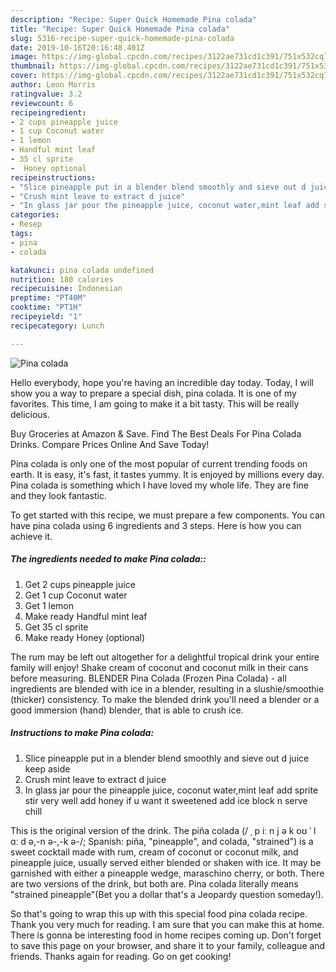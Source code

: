 ```yaml
---
description: "Recipe: Super Quick Homemade Pina colada"
title: "Recipe: Super Quick Homemade Pina colada"
slug: 5316-recipe-super-quick-homemade-pina-colada
date: 2019-10-16T20:16:48.401Z
image: https://img-global.cpcdn.com/recipes/3122ae731cd1c391/751x532cq70/pina-colada-recipe-main-photo.jpg
thumbnail: https://img-global.cpcdn.com/recipes/3122ae731cd1c391/751x532cq70/pina-colada-recipe-main-photo.jpg
cover: https://img-global.cpcdn.com/recipes/3122ae731cd1c391/751x532cq70/pina-colada-recipe-main-photo.jpg
author: Leon Morris
ratingvalue: 3.2
reviewcount: 6
recipeingredient:
- 2 cups pineapple juice
- 1 cup Coconut water
- 1 lemon
- Handful mint leaf
- 35 cl sprite
-  Honey optional
recipeinstructions:
- "Slice pineapple put in a blender blend smoothly and sieve out d juice keep aside"
- "Crush mint leave to extract d juice"
- "In glass jar pour the pineapple juice, coconut water,mint leaf add sprite stir very well add honey if u want it sweetened add ice block n serve chill"
categories:
- Resep
tags:
- pina
- colada

katakunci: pina colada undefined
nutrition: 180 calories
recipecuisine: Indonesian
preptime: "PT40M"
cooktime: "PT1H"
recipeyield: "1"
recipecategory: Lunch

---
```



![Pina colada](https://img-global.cpcdn.com/recipes/3122ae731cd1c391/751x532cq70/pina-colada-recipe-main-photo.jpg)

Hello everybody, hope you're having an incredible day today. Today, I will show you a way to prepare a special dish, pina colada. It is one of my favorites. This time, I am going to make it a bit tasty. This will be really delicious.

Buy Groceries at Amazon &amp; Save. Find The Best Deals For Pina Colada Drinks. Compare Prices Online And Save Today!

Pina colada is only one of the most popular of current trending foods on earth. It is easy, it's fast, it tastes yummy. It is enjoyed by millions every day. Pina colada is something which I have loved my whole life. They are fine and they look fantastic.


To get started with this recipe, we must prepare a few components. You can have pina colada using 6 ingredients and 3 steps. Here is how you can achieve it.

##### The ingredients needed to make Pina colada::

1. Get 2 cups pineapple juice
1. Get 1 cup Coconut water
1. Get 1 lemon
1. Make ready Handful mint leaf
1. Get 35 cl sprite
1. Make ready  Honey (optional)


The rum may be left out altogether for a delightful tropical drink your entire family will enjoy! Shake cream of coconut and coconut milk in their cans before measuring. BLENDER Pina Colada (Frozen Pina Colada) - all ingredients are blended with ice in a blender, resulting in a slushie/smoothie (thicker) consistency. To make the blended drink you&#39;ll need a blender or a good immersion (hand) blender, that is able to crush ice. 

##### Instructions to make Pina colada:

1. Slice pineapple put in a blender blend smoothly and sieve out d juice keep aside
1. Crush mint leave to extract d juice
1. In glass jar pour the pineapple juice, coconut water,mint leaf add sprite stir very well add honey if u want it sweetened add ice block n serve chill


This is the original version of the drink. The piña colada (/ ˌ p iː n j ə k oʊ ˈ l ɑː d ə,-n ə-,-k ə-/; Spanish: piña, &#34;pineapple&#34;, and colada, &#34;strained&#34;) is a sweet cocktail made with rum, cream of coconut or coconut milk, and pineapple juice, usually served either blended or shaken with ice. It may be garnished with either a pineapple wedge, maraschino cherry, or both. There are two versions of the drink, but both are. Pina colada literally means &#34;strained pineapple&#34;(Bet you a dollar that&#39;s a Jeopardy question someday!). 

So that's going to wrap this up with this special food pina colada recipe. Thank you very much for reading. I am sure that you can make this at home. There is gonna be interesting food in home recipes coming up. Don't forget to save this page on your browser, and share it to your family, colleague and friends. Thanks again for reading. Go on get cooking!
